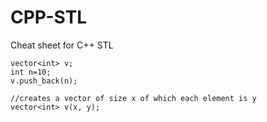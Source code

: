# CPP-STL
Cheat sheet for C++ STL


```
vector<int> v;
int n=10;
v.push_back(n);

//creates a vector of size x of which each element is y
vector<int> v(x, y);

```
